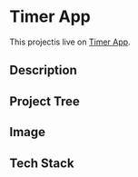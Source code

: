 # Timer App

This projectis live on [Timer App](https://clock-timer-app.netlify.app/).

## Description

## Project Tree

## Image

## Tech Stack

